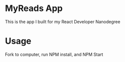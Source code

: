 # MyReads App

This is the app I built for my React Developer Nanodegree

# Usage

Fork to computer, run NPM install, and NPM Start
